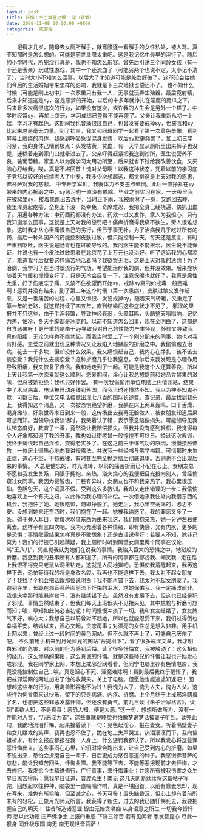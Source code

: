 ```yaml
---
layout: post
title: 忏悔：今生难言之恨--淫（转载）
date: 2008-11-08 00:00:00 +0800
categories: 戒邪淫
---
```


　　记得才几岁，随母去女厕所解手，就弯腰逐一看解手的女性私处，被人骂。真不知那时是怎么想的。可能是前世业障太重吧。这是我记忆中最早的淫行了。随后的小学时代，所犯淫行真是，我也不知怎么形容。曾先后引诱三个同龄女孩（有一个还是表亲）玩过性游戏，其中一个还流血了（可能另两个也说不定，太小记不清了），当时太小不知怎么回事，以后大了才知道可能是处女膜破了。这不知会给她们今后的生活婚姻带来怎样的影响，我就是下三次地狱也偿还不了。 也不知什么时候（可能是刚上初中）一次家里只有我一人，无事就玩弄生殖器，最后竟射精，后来才知道这是sy，这是恶梦的开始，以后的十多年就挣扎在淫魔的魔爪之下。后来曾多次痛恨这次的行为，如果没有这次，或许我的人生会是另外一个样子。中学时经常sy，再加上贪玩，学习成绩已差得不能再差了。父亲让我重新从初一上起，学习才有起色。这期间我也曾痛恨过自己，也曾发誓要戒掉sy，但誓言和sy比起来总是毫无力量。到了初三，我又和同班同学一起看了第一次黄色录像，看到屏幕上缠绕的肉体，我感到呼吸急促混身发烫，以后sy就更频繁了，加上初三学习紧，我的身体己糟到极点：头发枯黄，贫血，有一天早晨从厕所里出来裤子也没提，迷糊着走到家门口就晕过去了。父亲吓得赶紧把我送到诊所，医生说营养不良，输葡萄糖。家里人以为我学习太用功所至，后来就省下钱给我改善伙食，又买脑心舒给我。唉，真是不堪回首！愧对父母啊！以我这种状态，凭着以前的学习底子竞然以较好的成绩考入了中专，我多少次想起这，都觉得这是上天对我的恩惠，佛菩萨对我的慈悲。 中专开学军训，我就体力不支差点晕倒。此后一直挣扎在sy带来的内心折磨之中，sy恶习也一直没有戒除。毕业之前实习在家，一天夜里我在被窝里sy，接着我跑出去洗手，当时正下雨，我被雨淋了一身，又跑回去睡，夜里浑身起疙瘩，全身上下没一处幸免，奇庠难忍，我把全身己经挠遍，快抓出血了。用遍各种方法：中药西药都没有办法，药效一过又发作，家人为我担心，只有我知道怎么回事，这就是上天对我的惩罚吧！痛痒折磨得我痛不欲生，旁人很难想象。这时我才从心里痛恨自己的劣行，但已于事无补。为了治病我几乎吃过所有的药，最后一种外国产的药能控制皮肤过敏，但只能控制一天，每天还是反复，有时严重到呕吐，医生说是肠胃也在过敏导致的。我问医生能不能根治，医生说不能保证，并说也有一个皮肤过敏患者在北京花了上万元也没治好。听了这话我的心都凉了，难道我今后就要这样痛苦地活着吗？我欲哭无泪，这是上天对我的惩罚！为了治病，我学习了在当时很流行的气功，希望能治疗我的病，但并没效果。后来症状随着天气暖和慢慢变好了，只是天冷会反复一下，注意保暖也就好了。我真是魔性太重，好了伤疤忘了痛，又禁不住欲望而开始sy，戒除sy真的如戒毒一般困难啊！惩罚并没有结束，到了第二年这个时候（第一次患病），皮肤过敏又发作起来，又是一番痛苦的过程，心里又悔恨、发誓戒掉sy，随着天气转暖，又重走了第一年的老路，就这样持续了四五年，直到结婚后这些症状才不见了。 邪淫的果报并不只这些，由于手淫频繁，导致神经衰弱，头晕耳鸣，头脑整天嗡嗡响，记忆力差，怕冷，冬天手脚都是冰凉的。以前不知道怎么回事，现在全明白了，这都是自食恶果呀！更严重的是由于sy导致我对自己的性能力产生怀疑，怀疑又导致我真的阳痿，无论怎样也不能勃起。而我当时爱上了一个刚分配来的同事，她也对我有好感。恋爱之前就出现这种情况又让我陷入地狱般的折磨之中。我偷偷跑去治病，花去一千多块，但却没什么效果。我又痛恨起自己，我内心在挣扎：该不该去谈恋爱？我凭什么去谈恋爱？这种折磨几乎让我窒息。幸尔后来我发现是心理作用导致阳瘘，我又恢复了自信。我和她走到了一起。可能是我这个人还算善良，所以上天让我第一次恋爱就这么顺利。恋爱期间，淫心让我总想提前和她品尝禁果的滋味，但总被她拒绝；我也只好作罢。 有一次我偷偷用单位电脑上色情网站，结果中了木马病毒，电话被自动连线到外国，而我当时还懵然不知。我以为神不知鬼不觉，可数日后，单位交电话费竟出现七八百的国际长途费。查记录，最后找到我头上，我得知这个消息，又一次被恐惧绝望折磨，我躺在床上两耳轰鸣、口干舌燥、混身瘫软，好象世界末日到来一般，这传扬出去我再无脸做人，被女朋友知道后果可想而知。当领导找我谈话时，我哭着认了错，表示愿意赔偿损失。可能领导见我认错态度好，教育了一番，竟然没让我赔偿损失。但我并没有感到轻松，我觉得每个人好象都知道了我的丑事，我也如过街老鼠一般惶惶不可终日。经过这次教训，我终于痛恨起自己淫欲，变得老实多了。在这之前由于练气功的原因，慢慢接触佛教，一位居士很热心地向我讲授佛法，并送我一些经书与佛学书籍。可惜那时未生正信，道心不坚，不持戒律，有时甚至完全抛之脑后彻底退堕。否则也不会出现后来的事情。 人总是健忘的，时光流转，以前的痛苦折磨已不记在心上。女朋友总不愿和我发生关系，只限于拥抱、亲热。浴火烧心的我便把目光投向别人，曾经偷窥过女同事。我因为拔智齿，口腔有异味，女朋友也不和我亲热了。我心里很压抑。色胆包天，这个词真不假。受到这么多教训，我却又走出错误的一步：我偷偷地喜欢上一个有夫之妇，以此作为我心理的补偿。一次借她来我住处向我借东西的机会，我抱住了她。她很吃惊，随即挣脱了。她走后，我心里空荡荡的，忐忑不安。没想到她来还东西时，我们抱在了一起。她被我诱惑了，我的罪恶又多了一条。碍于旁人耳目，她每次以借东西为由来我这，我们拥抱亲热，她一分钟左右便离去。这样子有三四次吧。我内心充塞着各种情绪，即有快感，又有内疚，更多的是恐惧：事情败露结果怎样真是不敢想象！还是古话说得好：若要人不知，除非己莫为！我们的行迹已引起猜疑，我上厕所时听到隔壁女厕里两个同事在议论，骂“王八儿”，凭直觉我认为她们在说我的事情。我陷入巨大的恐惧之中，地狱般的折磨。我感到我的丑事所有人都知道了，所有的同事都在鄙视我、嘲笑我…走在路上我恨不得变只老鼠从洞里钻走，这就是人间地狱吧。恐惧使我清醒起来，我再这样下去，恐怕等待我的将是身败名裂。我再也不能这样下去，我太对不起女朋友了！我找了个机会把话跟那位说明白：我不能再错下去，我太对不起女朋友了。我跑到寺里，长跪在观音菩萨面前流下忏悔的泪水，求她保佑我，我一定痛改前非。我很庆幸那时能悬崖勒马，没有继续错下去。虽然没有发展下去，但这也已经是犯了邪淫。事情虽然结束了，但我们每天上班低头不见抬头见，其中尴尬与折磨可想而知；唉，早知如此何必当初呢！时间慢慢冲淡了一切。我和女友结婚了，女友脾气不好，嗔心大；我想自己以前曾对不起她，所以也就能忍受下来，我们过得倒也幸福平安。结婚以来，淫心又起，贪恋房事；对漂亮的女性总是想入非非。用手机上网以来，曾经上过一段时间的黄色网站。但不久就不再上了，可能自己厌倦了吧。 不久前用手机来到月光师兄的网站“菩提树下”，看了很多戒淫文章，我才明白邪淫的危害，对以前的行为感到后悔。读了很多忏悔文，我被触动了：这么相似的经历，这么惨痛的果报，这么真诚的忏悔。就是这些师兄的忏悔让我也开始发心戒邪淫。我在同学家上网，本想上戒邪淫网看看，但同学电脑里存有色情电影，我竟没能控制住自己…唉，真是淫心不死、淫魔难除啊！看到最后我终于醒悟了，我把戒邪淫网的网址加进了他的收藏夹，关上了电脑。但愿他也能迷途知返吧！ 回想起这些年的行为，用禽兽形容也不为过！我愧为人子，愧为人夫，愧为人父。这些行为何曾带来过快乐，留下的只是病痛、内疚、折磨。上个月终于上戒邪淫网报了名，也想把这些罪恶发露忏悔，但还没有勇气。前几日读《朱子治家格言》，读到“善欲人知，不是真善；恶恐人知，便是大恶。”这一句，想想所做所为，没有一件能对人言，“万恶淫为首”，这些事就是睡觉也怕做梦说梦话被妻子听到。读完此句，我跪地流泪忏悔，起来接着读下一句：见色起淫心，报在妻女。听着隔壁妻子和女儿嬉戏的笑声，我再也忍不住了，跪在地上失声哭泣，热泪滚滚而下，我向佛祖祈求，有什么报应都报在我一人身上，什么惩罚我都认了。所以我发心将这些罪恶忏悔出来。这些事闷在心里，它们时常会跑出来，让自己受到内心的折磨。如果不说出来，恐怕会折磨自己一辈子，日后更成为感召恶道的种子。我感谢佛菩萨的慈悲，能让我知苦回头，忏悔业障。我不能等下去，不能等恶报现前才去忏悔，才去修行。我发愿今生精进修行，广行善事，来忏悔罪业；并愿所有被我伤害之众生早日离苦得乐；愿我早日证道，普渡众生！南无 这几天断断续续将这篇帖子写完，回想起以往种种，脑袋里一直嗡嗡作响，真是不堪回首。以前有意去忘却，现在写来，难免有所粗略，但至诚之心，苍天可鉴！虽头脑昏沉，但心上却有着前所未有的轻松，正象月光师兄所言，我获得了新生，过去的我已随忏悔死去，我要把握自己的明天！ 往昔所造诸恶业 皆由无始贪嗔痴 从身语意之所生 一切我今皆忏悔 愿以此功德 庄严佛净土 上报四重恩 下济三涂苦 若有见闻者 悉发菩提心 尽此一报身 同升极乐国 南无 南无观世音菩萨！ 　
